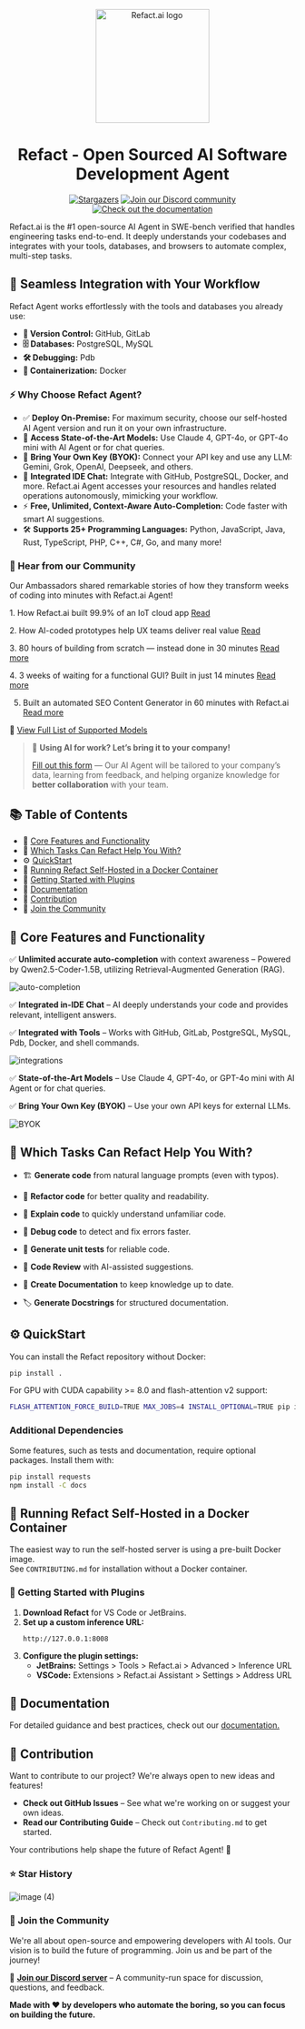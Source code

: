 <a name="readme-top"></a>

<div align="center">
  <picture>
    <source media="(prefers-color-scheme: dark)" srcset="https://docs.refact.ai/_astro/logo-dark.CCzD55EA.svg">
    <source media="(prefers-color-scheme: light)" srcset="https://docs.refact.ai/_astro/logo-light.CblxRz3x.svg">
    <!-- Fallback if neither preference is set -->
    <img alt="Refact.ai logo" src="https://docs.refact.ai/_astro/logo-dark.CCzD55EA.svg" width="200">
  </picture>
  <h1 align="center">Refact - Open Sourced AI Software Development Agent</h1>
</div>

<div align="center">
  <a href="https://github.com/smallcloudai/refact/stargazers"><img src="https://img.shields.io/github/stars/smallcloudai/refact?style=for-the-badge&color=blue" alt="Stargazers"></a>
  <a href="https://discord.gg/Kts7CYg99R"><img src="https://img.shields.io/badge/Discord-Join%20Us-purple?logo=discord&logoColor=white&style=for-the-badge" alt="Join our Discord community"></a>
  <a href="https://docs.refact.ai"><img src="https://img.shields.io/badge/documentation-blue?logo=googledocs&logoColor=FFE165&style=for-the-badge" alt="Check out the documentation"></a>
  
</div>



Refact.ai is the #1 open-source AI Agent in SWE-bench verified that handles engineering tasks end-to-end. It deeply understands your codebases and integrates with your tools, databases, and browsers to automate complex, multi-step tasks.


## 🚀 Seamless Integration with Your Workflow  

Refact Agent works effortlessly with the tools and databases you already use:  


- **📁 Version Control:** GitHub, GitLab  
- **🗄️ Databases:** PostgreSQL, MySQL  
- **🛠️ Debugging:** Pdb  
- **🐳 Containerization:** Docker  

### ⚡ Why Choose Refact Agent?  

- ✅ **Deploy On-Premise:** For maximum security, choose our self-hosted AI Agent version and run it on your own infrastructure.
- 🧠 **Access State-of-the-Art Models:** Use Claude 4, GPT-4o, or GPT-4o mini with AI Agent or for chat queries.
- 🔑 **Bring Your Own Key (BYOK):** Connect your API key and use any LLM: Gemini, Grok, OpenAI, Deepseek, and others.
- 💬 **Integrated IDE Chat:** Integrate with GitHub, PostgreSQL, Docker, and more. Refact.ai Agent accesses your resources and handles related operations autonomously, mimicking your workflow.
- ⚡ **Free, Unlimited, Context-Aware Auto-Completion:** Code faster with smart AI suggestions.  
- 🛠️ **Supports 25+ Programming Languages:** Python, JavaScript, Java, Rust, TypeScript, PHP, C++, C#, Go, and many more!  

### 🎉  Hear from our Community

Our Ambassadors shared remarkable stories of how they transform weeks of coding into minutes with Refact.ai Agent!

1️. How Refact.ai built 99.9% of an IoT cloud app [Read](https://www.linkedin.com/posts/refactai_refactai-agent-activity-7308103386451578881-FO23/)

2️. How AI-coded prototypes help UX teams deliver real value [Read](https://medium.com/@siarheimardovich/how-ai-coded-prototypes-help-ux-teams-deliver-real-value-b51eb2ea5167)

3️. 80 hours of building from scratch — instead done in 30 minutes [Read more](https://www.linkedin.com/posts/refactai_refactai-users-stories-activity-7310996174864289793-692-/)

4️. 3 weeks of waiting for a functional GUI? Built in just 14 minutes [Read more](https://www.linkedin.com/posts/refactai_refactai-users-stories-activity-7310996174864289793-692-/)

5. Built an automated SEO Content Generator in 60 minutes with Refact.ai [Read more](https://refact.ai/blog/2025/automated-seo-content-generator-in-60-minutes/)



📜 [View Full List of Supported Models](https://docs.refact.ai/supported-models/) 

> 📢  **Using AI for work? Let’s bring it to your company!** 
> 
> [Fill out this form](https://refact.ai/contact/?utm_source=github&utm_medium=readme&utm_campaign=enterprise) — Our AI Agent will be tailored to your company’s data, learning from feedback, and helping organize knowledge for **better collaboration** with your team.


## 📚 Table of Contents

- 🚀 [Core Features and Functionality](#-core-features-and-functionality)
- 🤖 [Which Tasks Can Refact Help You With?](#-which-tasks-can-refact-help-you-with)
- ⚙️ [QuickStart](#%EF%B8%8F-quickstart)
- 🐳 [Running Refact Self-Hosted in a Docker Container](#-running-refact-self-hosted-in-a-docker-container)
- 🔌 [Getting Started with Plugins](#-getting-started-with-plugins)
- 📖 [Documentation](#-documentation)
- 🥇 [Contribution](#-contribution)
- 🎉 [Join the Community](#-join-the-community)

## 🚀 Core Features and Functionality

 ✅ **Unlimited accurate auto-completion** with context awareness – Powered by Qwen2.5-Coder-1.5B, utilizing Retrieval-Augmented Generation (RAG).  

![auto-completion](https://lh7-rt.googleusercontent.com/docsz/AD_4nXfClhl11Ul0YQjDTZJvrfhsj3bqK_VIz6bFfbTRc62dsMOz4LK4u72i9-gLTQDIgm0yChmFe57hvUxSoI2fQ5DSntna7_Ch0qbGx5zcB-othfwKnoYkbt3M3YgGFlrqFszuDEBhUw?key=zllGjEBckkx13bRZ6JIqX6qr)

 ✅ **Integrated in-IDE Chat** – AI deeply understands your code and provides relevant, intelligent answers.  

 ✅ **Integrated with Tools** – Works with GitHub, GitLab, PostgreSQL, MySQL, Pdb, Docker, and shell commands.  

![integrations](https://lh7-rt.googleusercontent.com/docsz/AD_4nXc4DWYXF73AgPWAaFFGLTqEprWwA0im8R_A1QMo4QW4pTnSi1MCoP9L8udMZb5FPyN-CdgefaxJFGpX2ndn5nkjGBF2b_hZBNHogM7IM6SPvUIvUd9iE1lYIq7q-TB2qKzSGLk00A?key=zllGjEBckkx13bRZ6JIqX6qr)

 ✅ **State-of-the-Art Models** – Use Claude 4, GPT-4o, or GPT-4o mini with AI Agent or for chat queries.

 ✅ **Bring Your Own Key (BYOK)** – Use your own API keys for external LLMs.  

![BYOK](https://lh7-rt.googleusercontent.com/docsz/AD_4nXe1UDsuaER6WMxAnKEwz15T3OPslkpSo2vNGMGaNoEiZOJvAptY8yEvND_rI23q_5Sof1DceexyrW5x6oUwcpVr5KQvWUByrN_TnLGVY2HG_0sg8uWnRb14jKAes2MBDPM37EQO?key=zllGjEBckkx13bRZ6JIqX6qr)


## 🤖 Which Tasks Can Refact Help You With?

- 🏗 **Generate code** from natural language prompts (even with typos).  

- 🔄 **Refactor code** for better quality and readability.  

- 📖 **Explain code** to quickly understand unfamiliar code.  

- 🐞 **Debug code** to detect and fix errors faster.  

- 🧪 **Generate unit tests** for reliable code.  

- 📌 **Code Review** with AI-assisted suggestions.  

- 📜 **Create Documentation** to keep knowledge up to date. 
 
- 🏷 **Generate Docstrings** for structured documentation.  



## ⚙️ QuickStart

You can install the Refact repository without Docker:
```bash
pip install .
```

For GPU with CUDA capability >= 8.0 and flash-attention v2 support:
```bash
FLASH_ATTENTION_FORCE_BUILD=TRUE MAX_JOBS=4 INSTALL_OPTIONAL=TRUE pip install .
```

### Additional Dependencies

Some features, such as tests and documentation, require optional packages. Install them with:
```bash
pip install requests
npm install -C docs
```



## 🐳 Running Refact Self-Hosted in a Docker Container

The easiest way to run the self-hosted server is using a pre-built Docker image.  
See `CONTRIBUTING.md` for installation without a Docker container.


### 🔌 Getting Started with Plugins

1. **Download Refact** for VS Code or JetBrains.  
2. **Set up a custom inference URL:**  
   ```
   http://127.0.0.1:8008
   ```
3. **Configure the plugin settings:**  
   - **JetBrains:** Settings > Tools > Refact.ai > Advanced > Inference URL  
   - **VSCode:** Extensions > Refact.ai Assistant > Settings > Address URL  



## 📖 Documentation

For detailed guidance and best practices, check out our [documentation.](https://docs.refact.ai/)


## 🥇 Contribution

Want to contribute to our project? We're always open to new ideas and features!  
- **Check out GitHub Issues** – See what we're working on or suggest your own ideas.  
- **Read our Contributing Guide** – Check out `Contributing.md` to get started.  

Your contributions help shape the future of Refact Agent! 🚀


### ⭐ Star History
![image (4)](https://github.com/user-attachments/assets/48440c6e-b0cd-4421-880e-44924bd21693)

### 🎉 Join the Community

We're all about open-source and empowering developers with AI tools. Our vision is to build the future of programming. Join us and be part of the journey!

📢 **[Join our Discord server](https://refact.ai/community/)** – A community-run space for discussion, questions, and feedback.



**Made with ❤️ by developers who automate the boring, so you can focus on building the future.**
